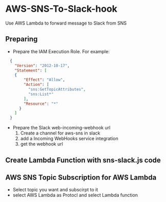 AWS-SNS-To-Slack-hook
===
Use AWS Lambda to forward message to Slack from SNS

## Preparing
* Prepare the IAM Execution Role. For example:
```json
  {
    "Version": "2012-10-17",
    "Statement": [
    {
        "Effect": "Allow",
        "Action": [
          "sns:GetTopicAttributes",
          "sns:List*"
        ],
        "Resource": "*"
      }
    ]
  } 
```
* Prepare the Slack web-incoming-webhook url
  1. Create a channel for aws-sns in slack
  2. add a Incoming WebHooks service integration
  3. get the webhook url

## Create Lambda Function with sns-slack.js code
## AWS SNS Topic Subscription for AWS Lambda
* Select topic you want and subscirpt to it
* select AWS Lambda as Protocl and select Lambda function
